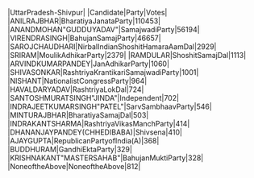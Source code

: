  
|UttarPradesh-Shivpur|
|Candidate|Party|Votes|
|ANILRAJBHAR|BharatiyaJanataParty|110453|
|ANANDMOHAN"GUDDUYADAV"|SamajwadiParty|56194|
|VIRENDRASINGH|BahujanSamajParty|46657|
|SAROJCHAUDHARI|NirbalIndianShoshitHamaraAamDal|2929|
|SRIRAM|MoulikAdhikarParty|2379|
|RAMDULAR|ShoshitSamajDal|1113|
|ARVINDKUMARPANDEY|JanAdhikarParty|1060|
|SHIVASONKAR|RashtriyaKrantikariSamajwadiParty|1001|
|NISHANT|NationalistCongressParty|964|
|HAVALDARYADAV|RashtriyaLokDal|724|
|SANTOSHMURATSINGH"JINDA"|Independent|702|
|INDRAJEETKUMARSINGH"PATEL"|SarvSambhaavParty|546|
|MINTURAJBHAR|BharatiyaSamajDal|503|
|INDRAKANTSHARMA|RashtriyaVikasManchParty|414|
|DHANANJAYPANDEY(CHHEDIBABA)|Shivsena|410|
|AJAYGUPTA|RepublicanPartyofIndia(A)|368|
|BUDDHURAM|GandhiEktaParty|329|
|KRISHNAKANT"MASTERSAHAB"|BahujanMuktiParty|328|
|NoneoftheAbove|NoneoftheAbove|812|
